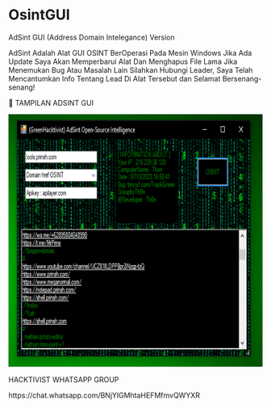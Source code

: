 # OsintGUI
AdSint GUI (Address Domain Intelegance) Version

AdSint Adalah Alat GUI OSINT BerOperasi Pada Mesin Windows
Jika Ada Update Saya Akan Memperbarui Alat Dan Menghapus File Lama
Jika Menemukan Bug Atau Masalah Lain Silahkan Hubungi Leader, Saya Telah Mencantumkan
Info Tentang Lead Di Alat Tersebut dan Selamat Bersenang-senang!
<p>
 🎥 TAMPILAN ADSINT GUI 
<p>
<img src="Adsinttool.PNG" alt="Image" style="width:790px;height:500px;">
<p>
HACKTIVIST WHATSAPP GROUP
<p>
https://chat.whatsapp.com/BNjYlGMhtaHEFMfmvQWYXR
</p>
